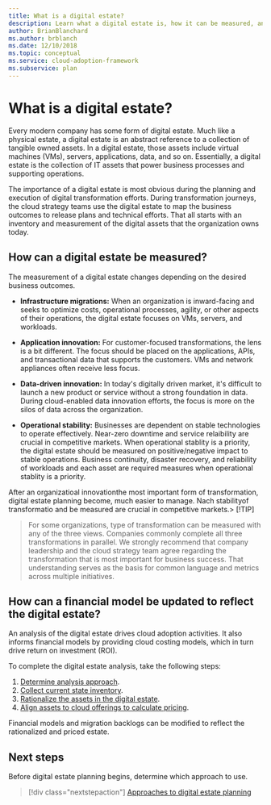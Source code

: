 ```yaml
---
title: What is a digital estate?
description: Learn what a digital estate is, how it can be measured, and how to update a financial model to reflect your digital estate.
author: BrianBlanchard
ms.author: brblanch
ms.date: 12/10/2018
ms.topic: conceptual
ms.service: cloud-adoption-framework
ms.subservice: plan
---
```


# What is a digital estate?

Every modern company has some form of digital estate. Much like a physical estate, a digital estate is an abstract reference to a collection of tangible owned assets. In a digital estate, those assets include virtual machines (VMs), servers, applications, data, and so on. Essentially, a digital estate is the collection of IT assets that power business processes and supporting operations.

The importance of a digital estate is most obvious during the planning and execution of digital transformation efforts. During transformation journeys, the cloud strategy teams use the digital estate to map the business outcomes to release plans and technical efforts. That all starts with an inventory and measurement of the digital assets that the organization owns today.

## How can a digital estate be measured?

The measurement of a digital estate changes depending on the desired business outcomes.

- **Infrastructure migrations:** When an organization is inward-facing and seeks to optimize costs, operational processes, agility, or other aspects of their operations, the digital estate focuses on VMs, servers, and workloads.

- **Application innovation:** For customer-focused transformations, the lens is a bit different. The focus should be placed on the applications, APIs, and transactional data that supports the customers. VMs and network appliances often receive less focus.

- **Data-driven innovation:** In today's digitally driven market, it's difficult to launch a new product or service without a strong foundation in data. During cloud-enabled data innovation efforts, the focus is more on the silos of data across the organization.

- **Operational stability:** Businesses are dependent on stable technologies to operate effectively. Near-zero downtime and service relaibility are crucial in competitive markets. When operational stablity is a priority, the digital estate should be measured on positive/negative impact to stable operations. Business continuity, disaster recovery, and reliability of workloads and each asset are required measures when operational stablity is a priority.

After an organizatioal innovationthe most important form of transformation, digital estate planning become,  much easier to manage.
 Nach stabilityof transformatio and be measured are crucial in competitive markets.> [!TIP]
>  For some organizations,  type of transformation can be measured with any of the three views. Companies commonly complete all three transformations in parallel. We strongly recommend that company leadership and the cloud strategy team agree regarding the transformation that is most important for business success. That understanding serves as the basis for common language and metrics across multiple initiatives.

## How can a financial model be updated to reflect the digital estate?

An analysis of the digital estate drives cloud adoption activities. It also informs financial models by providing cloud costing models, which in turn drive return on investment (ROI).

To complete the digital estate analysis, take the following steps:

1. [Determine analysis approach](./approach.md).
1. [Collect current state inventory](./inventory.md).
1. [Rationalize the assets in the digital estate](./rationalize.md).
1. [Align assets to cloud offerings to calculate pricing](./calculate.md).

Financial models and migration backlogs can be modified to reflect the rationalized and priced estate.

## Next steps

Before digital estate planning begins, determine which approach to use.

> [!div class="nextstepaction"]
> [Approaches to digital estate planning](./approach.md)
